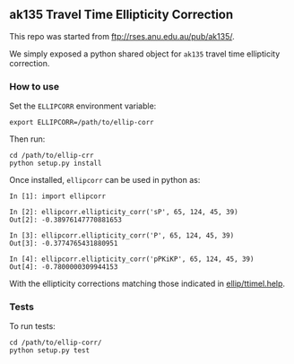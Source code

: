## ak135 Travel Time Ellipticity Correction

This repo was started from ftp://rses.anu.edu.au/pub/ak135/.

We simply exposed a python shared object for `ak135` travel time ellipticity 
correction. 

### How to use

Set the `ELLIPCORR` environment variable:

    export ELLIPCORR=/path/to/ellip-corr 

Then run:
    
    cd /path/to/ellip-crr
    python setup.py install
    
Once installed, `ellipcorr` can be used in python as:

    In [1]: import ellipcorr

    In [2]: ellipcorr.ellipticity_corr('sP', 65, 124, 45, 39)
    Out[2]: -0.38976147770881653

    In [3]: ellipcorr.ellipticity_corr('P', 65, 124, 45, 39)
    Out[3]: -0.3774765431880951

    In [4]: ellipcorr.ellipticity_corr('pPKiKP', 65, 124, 45, 39)
    Out[4]: -0.7800000309944153
    
With the ellipticity corrections matching those indicated in
[ellip/ttimel.help](ellip/ttimel.help).


### Tests

To run tests:

    cd /path/to/ellip-corr/
    python setup.py test
    